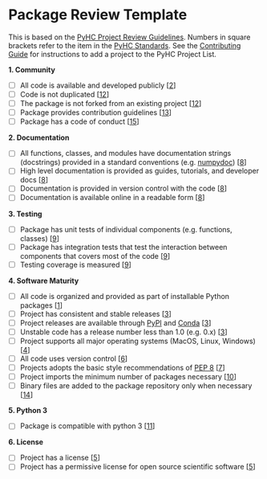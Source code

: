 # Package Review Template

This is based on the [PyHC Project Review Guidelines](https://github.com/heliophysicsPy/heliophysicsPy.github.io/blob/main/_pyhc_projects/pyhc_project_grading_guidelines.md). Numbers in square brackets refer to the item in the [PyHC Standards](https://github.com/heliophysicsPy/standards/blob/main/standards.md). See the [Contributing Guide](https://github.com/heliophysicsPy/heliophysicsPy.github.io/blob/main/_pyhc_projects/adding_to_pyhc_project_list.md) for instructions to add a project to the PyHC Project List.

**1. Community**
- [ ] All code is available and developed publicly [[2](https://github.com/heliophysicsPy/standards/blob/main/standards.md#standards)]
- [ ] Code is not duplicated [[12](https://github.com/heliophysicsPy/standards/blob/main/standards.md#standards)]
- [ ] The package is not forked from an existing project [[12](https://github.com/heliophysicsPy/standards/blob/main/standards.md#standards)]
- [ ] Package provides contribution guidelines [[13](https://github.com/heliophysicsPy/standards/blob/main/standards.md#standards)]
- [ ] Package has a code of conduct [[15](https://github.com/heliophysicsPy/standards/blob/main/standards.md#standards)]

**2. Documentation**
- [ ] All functions, classes, and modules have documentation strings (docstrings) provided in a standard conventions (e.g. [numpydoc](https://numpydoc.readthedocs.io/en/latest/format.html)) [[8](https://github.com/heliophysicsPy/standards/blob/main/standards.md#standards)]
- [ ] High level documentation is provided as guides, tutorials, and developer docs [[8](https://github.com/heliophysicsPy/standards/blob/main/standards.md#standards)]
- [ ] Documentation is provided in version control with the code [[8](https://github.com/heliophysicsPy/standards/blob/main/standards.md#standards)]
- [ ] Documentation is available online in a readable form [[8](https://github.com/heliophysicsPy/standards/blob/main/standards.md#standards)]

**3. Testing**
- [ ] Package has unit tests of individual components (e.g. functions, classes) [[9](https://github.com/heliophysicsPy/standards/blob/main/standards.md#standards)]
- [ ] Package has integration tests that test the interaction between components that covers most of the code [[9](https://github.com/heliophysicsPy/standards/blob/main/standards.md#standards)]
- [ ] Testing coverage is measured [[9](https://github.com/heliophysicsPy/standards/blob/main/standards.md#standards)]

**4. Software Maturity**
- [ ] All code is organized and provided as part of installable Python packages [[1](https://github.com/heliophysicsPy/standards/blob/main/standards.md#standards)]
- [ ] Project has consistent and stable releases [[3](https://github.com/heliophysicsPy/standards/blob/main/standards.md#standards)]
- [ ] Project releases are available through [PyPI](https://pypi.org) and [Conda](https://docs.conda.io/en/latest/) [[3](https://github.com/heliophysicsPy/standards/blob/main/standards.md#standards)]
- [ ] Unstable code has a release number less than 1.0 (e.g. 0.x) [[3](https://github.com/heliophysicsPy/standards/blob/main/standards.md#standards)]
- [ ] Project supports all major operating systems (MacOS, Linux, Windows) [[4](https://github.com/heliophysicsPy/standards/blob/main/standards.md#standards)]
- [ ] All code uses version control [[6](https://github.com/heliophysicsPy/standards/blob/main/standards.md#standards)]
- [ ] Projects adopts the basic style recommendations of [PEP 8](https://www.python.org/dev/peps/pep-0008/) [[7](https://github.com/heliophysicsPy/standards/blob/main/standards.md#standards)]
- [ ] Project imports the minimum number of packages necessary [[10](https://github.com/heliophysicsPy/standards/blob/main/standards.md#standards)]
- [ ] Binary files are added to the package repository only when necessary [[14](https://github.com/heliophysicsPy/standards/blob/main/standards.md#standards)]

**5. Python 3**
- [ ] Package is compatible with python 3 [[11](https://github.com/heliophysicsPy/standards/blob/main/standards.md#standards)]

**6. License**
- [ ] Project has a license [[5](https://github.com/heliophysicsPy/standards/blob/main/standards.md#standards)]
- [ ] Project has a permissive license for open source scientific software [[5](https://github.com/heliophysicsPy/standards/blob/main/standards.md#standards)]
